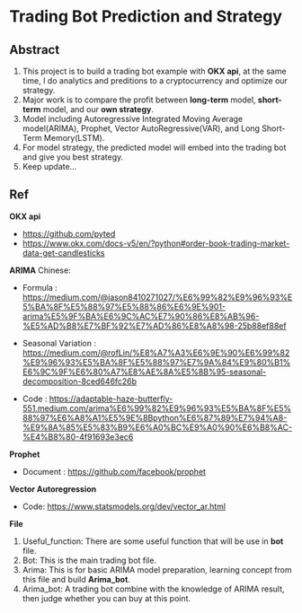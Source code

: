 # Trading Bot Prediction and Strategy
## Abstract
1. This project is to build a trading bot example with **OKX api**, at the same time, I do analytics and preditions to a cryptocurrency and optimize our strategy.
2. Major work is to compare the profit between **long-term** model, **short-term** model, and our **own strategy**.
3. Model including Autoregressive Integrated Moving Average model(ARIMA), Prophet, Vector AutoRegressive(VAR), and Long Short-Term Memory(LSTM).
4. For model strategy, the predicted model will embed into the trading bot and give you best strategy.
5. Keep update...

## Ref
**OKX api**
- https://github.com/pyted
- https://www.okx.com/docs-v5/en/?python#order-book-trading-market-data-get-candlesticks

**ARIMA** Chinese:

- Formula : https://medium.com/@jason8410271027/%E6%99%82%E9%96%93%E5%BA%8F%E5%88%97%E5%88%86%E6%9E%901-arima%E5%9F%BA%E6%9C%AC%E7%90%86%E8%AB%96-%E5%AD%B8%E7%BF%92%E7%AD%86%E8%A8%98-25b88ef88ef

- Seasonal Variation : https://medium.com/@rofLin/%E8%A7%A3%E6%9E%90%E6%99%82%E9%96%93%E5%BA%8F%E5%88%97%E7%9A%84%E9%80%B1%E6%9C%9F%E6%80%A7%E8%AE%8A%E5%8B%95-seasonal-decomposition-8ced646fc26b

- Code : https://adaptable-haze-butterfly-551.medium.com/arima%E6%99%82%E9%96%93%E5%BA%8F%E5%88%97%E6%A8%A1%E5%9E%8Bpython%E6%87%89%E7%94%A8-%E9%8A%85%E5%83%B9%E6%A0%BC%E9%A0%90%E6%B8%AC-%E4%B8%80-4f91693e3ec6

**Prophet**

- Document : 
https://github.com/facebook/prophet

**Vector Autoregression**

- Code:
https://www.statsmodels.org/dev/vector_ar.html

**File**

1. Useful_function: There are some useful function that will be use in **bot** file.
2. Bot: This is the main trading bot file.
3. Arima: This is for basic ARIMA model preparation, learning concept from this file and build **Arima_bot**.
4. Arima_bot: A trading bot combine with the knowledge of ARIMA result, then judge whether you can buy at this point.

